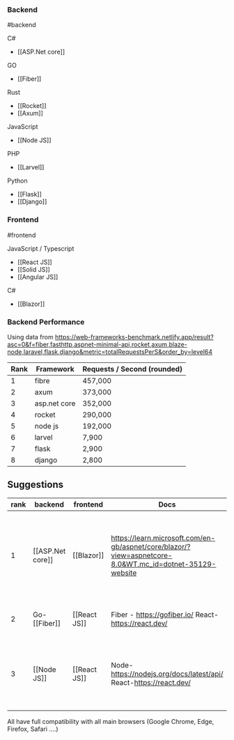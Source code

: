 
### Backend
#backend

C#
- [[ASP.Net core]]

GO 
- [[Fiber]]

Rust
- [[Rocket]]
- [[Axum]]

JavaScript
- [[Node JS]]

PHP
- [[Larvel]]

Python
- [[Flask]]
- [[Django]]
### Frontend
#frontend

JavaScript / Typescript
- [[React JS]]
- [[Solid JS]]
- [[Angular JS]]

C#
- [[Blazor]]



### Backend Performance

Using data from https://web-frameworks-benchmark.netlify.app/result?asc=0&f=fiber,fasthttp,aspnet-minimal-api,rocket,axum,blaze-node,laravel,flask,django&metric=totalRequestsPerS&order_by=level64

| Rank | Framework    | Requests / Second (rounded) |
| ---- | ------------ | --------------------------- |
| 1    | fibre        | 457,000                     |
| 2    | axum         | 373,000                     |
| 3    | asp.net core | 352,000                     |
| 4    | rocket       | 290,000                     |
| 5    | node js      | 192,000                     |
| 6    | larvel       | 7,900                       |
| 7    | flask        | 2,900                       |
| 8    | django       | 2,800                       |


## Suggestions


| rank | backend          | frontend     | Docs                                                                                                    | summary                                                                                                     |
| ---- | ---------------- | ------------ | ------------------------------------------------------------------------------------------------------- | ----------------------------------------------------------------------------------------------------------- |
| 1    | [[ASP.Net core]] | [[Blazor]]   | https://learn.microsoft.com/en-gb/aspnet/core/blazor/?view=aspnetcore-8.0&WT.mc_id=dotnet-35129-website | Good support, Full Stack C#, super easy setup and database support in visual studio, Still good performance |
| 2    | Go-[[Fiber]]     | [[React JS]] | Fiber - https://gofiber.io/                    React-https://react.dev/                                 | Super high performance, not as easy to learn,                                                               |
| 3    | [[Node JS]]      | [[React JS]] | Node-https://nodejs.org/docs/latest/api/ React-https://react.dev/                                       | retains ease of setup and low learning curve, low backend performance, Full stack JavaScript.               |

All have full compatibility with all main browsers (Google Chrome, Edge, Firefox, Safari ….)
